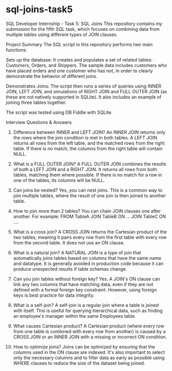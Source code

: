 # sql-joins-task5
SQL Developer Internship - Task 5: SQL Joins
This repository contains my submission for the fifth SQL task, which focuses on combining data from multiple tables using different types of JOIN clauses.

Project Summary
The SQL script in this repository performs two main functions:

Sets up the database: It creates and populates a set of related tables: Customers, Orders, and Shippers. The sample data includes customers who have placed orders and one customer who has not, in order to clearly demonstrate the behavior of different joins.

Demonstrates Joins: The script then runs a series of queries using INNER JOIN, LEFT JOIN, and simulations of RIGHT JOIN and FULL OUTER JOIN (as these are not natively supported in SQLite). It also includes an example of joining three tables together.

The script was tested using DB Fiddle with SQLite.

Interview Questions & Answers
1. Difference between INNER and LEFT JOIN?
An INNER JOIN returns only the rows where the join condition is met in both tables. A LEFT JOIN returns all rows from the left table, and the matched rows from the right table. If there is no match, the columns from the right table will contain NULL.

2. What is a FULL OUTER JOIN?
A FULL OUTER JOIN combines the results of both a LEFT JOIN and a RIGHT JOIN. It returns all rows from both tables, matching them where possible. If there is no match for a row in one of the tables, its columns will be NULL.

3. Can joins be nested?
Yes, you can nest joins. This is a common way to join multiple tables, where the result of one join is then joined to another table.

4. How to join more than 2 tables?
You can chain JOIN clauses one after another. For example: FROM TableA JOIN TableB ON ... JOIN TableC ON ....

5. What is a cross join?
A CROSS JOIN returns the Cartesian product of the two tables, meaning it pairs every row from the first table with every row from the second table. It does not use an ON clause.

6. What is a natural join?
A NATURAL JOIN is a type of join that automatically joins tables based on columns that have the same name and datatype. It is generally avoided in production code because it can produce unexpected results if table schemas change.

7. Can you join tables without foreign key?
Yes. A JOIN's ON clause can link any two columns that have matching data, even if they are not defined with a formal foreign key constraint. However, using foreign keys is best practice for data integrity.

8. What is a self-join?
A self-join is a regular join where a table is joined with itself. This is useful for querying hierarchical data, such as finding an employee's manager within the same Employees table.

9. What causes Cartesian product?
A Cartesian product (where every row from one table is combined with every row from another) is caused by a CROSS JOIN or an INNER JOIN with a missing or incorrect ON condition.

10. How to optimize joins?
Joins can be optimized by ensuring that the columns used in the ON clause are indexed. It's also important to select only the necessary columns and to filter data as early as possible using WHERE clauses to reduce the size of the dataset being joined.
